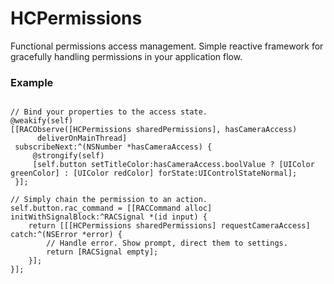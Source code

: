# HCPermissions
Functional permissions access management. Simple reactive framework for gracefully handling permissions in your application flow. 

### Example

```objc

// Bind your properties to the access state.
@weakify(self)
[[RACObserve([HCPermissions sharedPermissions], hasCameraAccess)
      deliverOnMainThread]
 subscribeNext:^(NSNumber *hasCameraAccess) {
     @strongify(self)
     [self.button setTitleColor:hasCameraAccess.boolValue ? [UIColor greenColor] : [UIColor redColor] forState:UIControlStateNormal];
 }];

// Simply chain the permission to an action.
self.button.rac_command = [[RACCommand alloc] initWithSignalBlock:^RACSignal *(id input) {
    return [[[HCPermissions sharedPermissions] requestCameraAccess] catch:^(NSError *error) {
        // Handle error. Show prompt, direct them to settings.
        return [RACSignal empty];
    }];
}];

```
